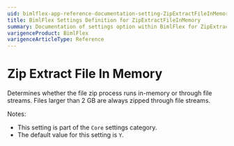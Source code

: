 ```yaml
---
uid: bimlflex-app-reference-documentation-setting-ZipExtractFileInMemory
title: BimlFlex Settings Definition for ZipExtractFileInMemory
summary: Documentation of settings option within BimlFlex for ZipExtractFileInMemory
varigenceProduct: BimlFlex
varigenceArticleType: Reference
---
```


# Zip Extract File In Memory

Determines whether the file zip process runs in-memory or through file streams. Files larger than 2 GB are always zipped through file streams.

Notes:

* This setting is part of the `Core` settings category.
* The default value for this setting is `Y`.